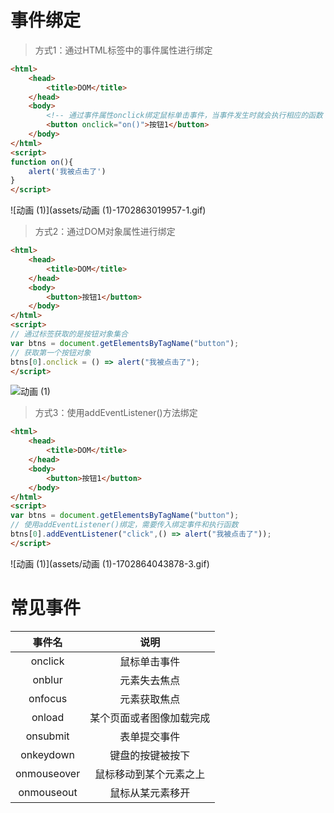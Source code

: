 # 事件绑定

> 方式1：通过HTML标签中的事件属性进行绑定

```html
<html>
	<head>
		<title>DOM</title>
	</head>
	<body>
        <!-- 通过事件属性onclick绑定鼠标单击事件，当事件发生时就会执行相应的函数 -->
		<button onclick="on()">按钮1</button>
	</body>
</html>
<script>
function on(){
	alert('我被点击了')
}
</script>
```

![动画 (1)](assets/动画 (1)-1702863019957-1.gif)

> 方式2：通过DOM对象属性进行绑定

```html
<html>
	<head>
		<title>DOM</title>
	</head>
	<body>
		<button>按钮1</button>
	</body>
</html>
<script>
// 通过标签获取的是按钮对象集合
var btns = document.getElementsByTagName("button");
// 获取第一个按钮对象
btns[0].onclick = () => alert("我被点击了");
</script>
```

![动画 (1)](file://D:\text1\%E5%89%8D%E7%AB%AF\assets\%E5%8A%A8%E7%94%BB%20(1)-1702863019957-1.gif?lastModify=1702863634)

> 方式3：使用addEventListener()方法绑定

```html
<html>
	<head>
		<title>DOM</title>
	</head>
	<body>
		<button>按钮1</button>
	</body>
</html>
<script>
var btns = document.getElementsByTagName("button");
// 使用addEventListener()绑定，需要传入绑定事件和执行函数
btns[0].addEventListener("click",() => alert("我被点击了"));
</script>
```

![动画 (1)](assets/动画 (1)-1702864043878-3.gif)



# 常见事件

|   事件名    |           说明           |
| :---------: | :----------------------: |
|   onclick   |       鼠标单击事件       |
|   onblur    |       元素失去焦点       |
|   onfocus   |       元素获取焦点       |
|   onload    | 某个页面或者图像加载完成 |
|  onsubmit   |       表单提交事件       |
|  onkeydown  |     键盘的按键被按下     |
| onmouseover |  鼠标移动到某个元素之上  |
| onmouseout  |     鼠标从某元素移开     |

